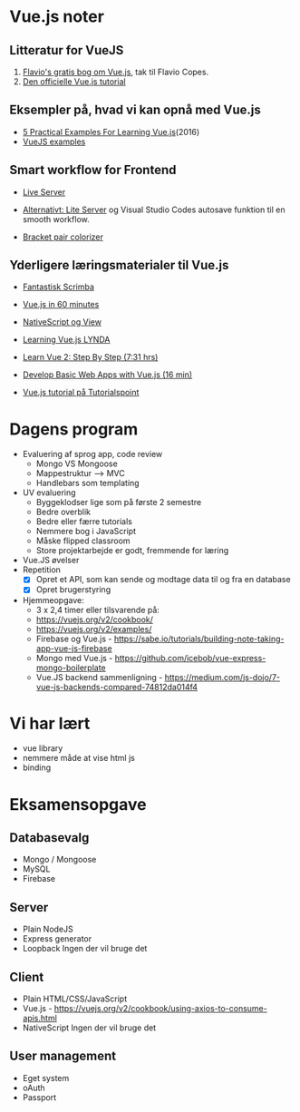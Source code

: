 # __Vue.js noter__

## Litteratur for VueJS
1. [Flavio's gratis bog om Vue.js](https://vuehandbook.com/), tak til Flavio Copes.
1. [Den officielle Vue.js tutorial](https://vuejs.org/v2/guide/)

## Eksempler på, hvad vi kan opnå med Vue.js
- [5 Practical Examples For Learning Vue.js](https://tutorialzine.com/2016/03/5-practical-examples-for-learning-vue-js)(2016)
- [VueJS examples](https://vuejsexamples.com/)

## Smart workflow for Frontend
- [Live Server](https://marketplace.visualstudio.com/items?itemName=ritwickdey.LiveServer)

- [Alternativt: Lite Server](https://blogs.msdn.microsoft.com/cdndevs/2016/01/24/visual-studio-code-and-local-web-server/) og Visual Studio Codes autosave funktion til en smooth workflow.

- [Bracket pair colorizer](https://marketplace.visualstudio.com/items?itemName=CoenraadS.bracket-pair-colorizer-2)

## Yderligere læringsmaterialer til Vue.js 
- [Fantastisk Scrimba](https://scrimba.com/g/glearnvue)

- [Vue.js in 60 minutes](https://www.youtube.com/watch?v=z6hQqgvGI4Y&t=3s)

- [NativeScript og View](https://nativescript-vue.org/en/docs/introduction/)

- [Learning Vue.js LYNDA](https://www.lynda.com/JavaScript-tutorials/Learning-Vuejs/737798-2.html?srchtrk=index%3a1%0alinktypeid%3a2%0aq%3avue.js%0apage%3a1%0as%3arelevance%0asa%3atrue%0aproducttypeid%3a2)

- [Learn Vue 2: Step By Step (7:31 hrs)](https://laracasts.com/series/learn-vue-2-step-by-step)

- [Develop Basic Web Apps with Vue.js (16 min)](https://egghead.io/courses/develop-basic-web-apps-with-vue-js)

- [Vue.js tutorial på Tutorialspoint](https://www.tutorialspoint.com/vuejs/index.htm)


# Dagens program
- Evaluering af sprog app, code review
  - Mongo VS Mongoose
  - Mappestruktur --> MVC
  - Handlebars som templating 
- UV evaluering
  - Byggeklodser lige som på første 2 semestre
  - Bedre overblik 
  - Bedre eller færre tutorials
  - Nemmere bog i JavaScript
  - Måske flipped classroom
  - Store projektarbejde er godt, fremmende for læring
- Vue.JS øvelser
- Repetition
  - [x] Opret et API, som kan sende og modtage data til og fra en database
  - [x] Opret brugerstyring
- Hjemmeopgave:
  - 3 x 2,4 timer eller tilsvarende på: 
  - https://vuejs.org/v2/cookbook/
  - https://vuejs.org/v2/examples/
  - Firebase og Vue.js - https://sabe.io/tutorials/building-note-taking-app-vue-js-firebase
  - Mongo med Vue.js - https://github.com/icebob/vue-express-mongo-boilerplate  
  - Vue.JS backend sammenligning - https://medium.com/js-dojo/7-vue-js-backends-compared-74812da014f4


# Vi har lært
- vue library
- nemmere måde at vise html js
- binding


# Eksamensopgave

## Databasevalg
* Mongo / Mongoose
* MySQL
* Firebase

## Server
* Plain NodeJS
* Express generator
* Loopback Ingen der vil bruge det

## Client
* Plain HTML/CSS/JavaScript
* Vue.js - https://vuejs.org/v2/cookbook/using-axios-to-consume-apis.html
* NativeScript Ingen der vil bruge det

## User management
* Eget system
* oAuth
* Passport






